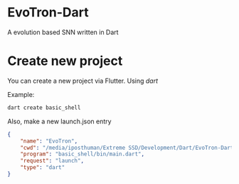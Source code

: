 # EvoTron-Dart
A evolution based SNN written in Dart

# Create new project
You can create a new project via Flutter. Using *dart*

Example:
```sh
dart create basic_shell
```

Also, make a new launch.json entry
```json
{
    "name": "EvoTron",
    "cwd": "/media/iposthuman/Extreme SSD/Development/Dart/EvoTron-Dart/",
    "program": "basic_shell/bin/main.dart",
    "request": "launch",
    "type": "dart"
}
```